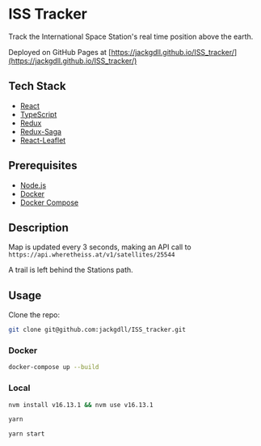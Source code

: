 # ISS Tracker

Track the International Space Station's real time position above the earth.

Deployed on GitHub Pages at [https://jackgdll.github.io/ISS_tracker/](https://jackgdll.github.io/ISS_tracker/)

## Tech Stack

- [React](https://reactjs.org/)
- [TypeScript](https://www.typescriptlang.org/)
- [Redux](https://redux.js.org/)
- [Redux-Saga](https://redux-saga.js.org/)
- [React-Leaflet](https://react-leaflet.js.org)

## Prerequisites

- [Node.js](https://nodejs.org/en/)
- [Docker](https://www.docker.com/)
- [Docker Compose](https://docs.docker.com/compose/)

## Description

Map is updated every 3 seconds, making an API call to `https://api.wheretheiss.at/v1/satellites/25544`

A trail is left behind the Stations path.

## Usage

Clone the repo:

```bash
git clone git@github.com:jackgdll/ISS_tracker.git
```

### Docker

```bash
docker-compose up --build
```

### Local

```bash
nvm install v16.13.1 && nvm use v16.13.1

yarn

yarn start
```
